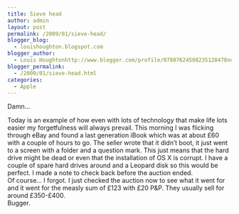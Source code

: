 ```yaml
---
title: Sieve head
author: admin
layout: post
permalink: /2009/01/sieve-head/
blogger_blog:
  - louishoughton.blogspot.com
blogger_author:
  - Louis Houghtonhttp://www.blogger.com/profile/07807624508235128478noreply@blogger.com
blogger_permalink:
  - /2009/01/sieve-head.html
categories:
  - Apple
---
```

Damn&#8230; 

<div>
</div>

<div>
  Today is an example of how even with lots of technology that make life lots easier my forgetfulness will always prevail. This morning I was flicking through eBay and found a last generation iBook which was at about £60 with a couple of hours to go. The seller wrote that it didn&#8217;t boot, it just went to a screen with a folder and a question mark. This just means that the hard drive might be dead or even that the installation of OS X is corrupt. I have a couple of spare hard drives around and a Leopard disk so this would be perfect. I made a note to check back before the auction ended.
</div>

<div>
</div>

<div>
  Of course&#8230; I forgot. I just checked the auction now to see what it went for and it went for the measly sum of £123 with £20 P&P. They usually sell for around £350-£400.
</div>

<div>
</div>

<div>
  Bugger.
</div>